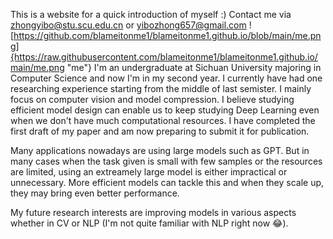This is a website for a quick introduction of myself :) Contact me via zhongyibo@stu.scu.edu.cn or yibozhong657@gmail.com
![https://github.com/blameitonme1/blameitonme1.github.io/blob/main/me.png]{https://raw.githubusercontent.com/blameitonme1/blameitonme1.github.io/main/me.png "me"}
I'm an undergraduate at Sichuan University majoring in Computer Science and now I'm in my second year. I currently have had one researching experience starting from the middle of last semister. I mainly focus on computer vision and model compression. I believe studying efficient model design can enable us to keep studying Deep Learning even when we don't have much computational resources. I have completed the first draft of my paper and am now preparing to submit it for publication.

Many applications nowadays are using large models such as GPT. But in many cases when the task given is small with few samples or the resources are limited, using an extreamely large model is either impractical or unnecessary. More efficient models can tackle this and when they scale up, they may bring even better performance.

My future research interests are improving models in various aspects whether in CV or NLP (I'm not quite familiar with NLP right now 😂).
